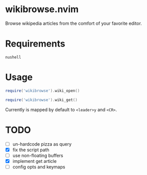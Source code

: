 # wikibrowse.nvim

Browse wikipedia articles from the comfort of your favorite editor.

# Requirements

`nushell`

# Usage

```lua
require('wikibrowse').wiki_open()

require('wikibrowse').wiki_get()
```

Currently is mapped by default to `<leader>y` and `<CR>`.

# TODO

- [ ] un-hardcode pizza as query
- [x] fix the script path
- [ ] use non-floating buffers
- [x] implement get article
- [ ] config opts and keymaps
